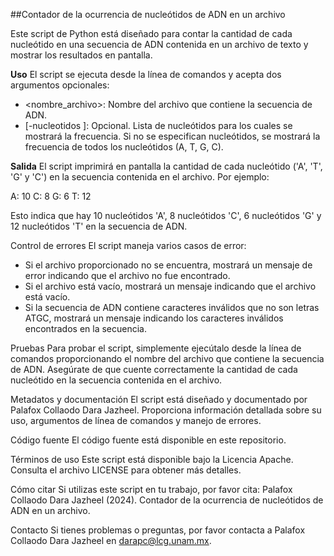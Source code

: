 ##Contador de la ocurrencia de nucleótidos de ADN en un archivo

Este script de Python está diseñado para contar la cantidad de cada nucleótido en una secuencia de ADN contenida en un archivo de texto y mostrar los resultados en pantalla.

**Uso**
El script se ejecuta desde la línea de comandos y acepta dos argumentos opcionales:

- <nombre_archivo>: Nombre del archivo que contiene la secuencia de ADN.
- [-nucleotidos <letras>]: Opcional. Lista de nucleótidos para los cuales se mostrará la frecuencia. Si no se especifican nucleótidos, se mostrará la frecuencia de todos los nucleótidos (A, T, G, C).

**Salida**
El script imprimirá en pantalla la cantidad de cada nucleótido ('A', 'T', 'G' y 'C') en la secuencia contenida en el archivo. Por ejemplo:

A: 10
C: 8
G: 6
T: 12

Esto indica que hay 10 nucleótidos 'A', 8 nucleótidos 'C', 6 nucleótidos 'G' y 12 nucleótidos 'T' en la secuencia de ADN.

Control de errores
El script maneja varios casos de error:

- Si el archivo proporcionado no se encuentra, mostrará un mensaje de error indicando que el archivo no fue encontrado.
- Si el archivo está vacío, mostrará un mensaje indicando que el archivo está vacío.
- Si la secuencia de ADN contiene caracteres inválidos que no son letras ATGC, mostrará un mensaje indicando los caracteres inválidos encontrados en la secuencia.

Pruebas
Para probar el script, simplemente ejecútalo desde la línea de comandos proporcionando el nombre del archivo que contiene la secuencia de ADN. Asegúrate de que cuente correctamente la cantidad de cada nucleótido en la secuencia contenida en el archivo.

Metadatos y documentación
El script está diseñado y documentado por Palafox Collaodo Dara Jazheel. Proporciona información detallada sobre su uso, argumentos de línea de comandos y manejo de errores.

Código fuente
El código fuente está disponible en este repositorio.

Términos de uso
Este script está disponible bajo la Licencia Apache. Consulta el archivo LICENSE para obtener más detalles.

Cómo citar
Si utilizas este script en tu trabajo, por favor cita: Palafox Collaodo Dara Jazheel (2024). Contador de la ocurrencia de nucleótidos de ADN en un archivo.

Contacto
Si tienes problemas o preguntas, por favor contacta a Palafox Collaodo Dara Jazheel en darapc@lcg.unam.mx.

